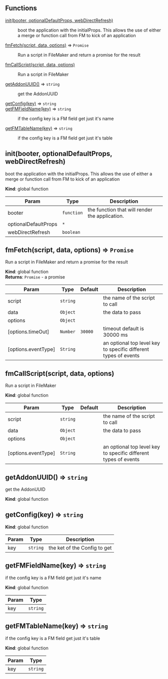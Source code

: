 ## Functions

<dl>
<dt><a href="#init">init(booter, optionalDefaultProps, webDirectRefresh)</a></dt>
<dd><p>boot the application with the initialProps. This allows the use of either a merge
or function call from FM to kick of an application</p>
</dd>
<dt><a href="#fmFetch">fmFetch(script, data, options)</a> ⇒ <code>Promise</code></dt>
<dd><p>Run a script in FileMaker and return a promise for the result</p>
</dd>
<dt><a href="#fmCallScript">fmCallScript(script, data, options)</a></dt>
<dd><p>Run a script in FileMaker</p>
</dd>
<dt><a href="#getAddonUUID">getAddonUUID()</a> ⇒ <code>string</code></dt>
<dd><p>get the AddonUUID</p>
</dd>
<dt><a href="#getConfig">getConfig(key)</a> ⇒ <code>string</code></dt>
<dd></dd>
<dt><a href="#getFMFieldName">getFMFieldName(key)</a> ⇒ <code>string</code></dt>
<dd><p>if the config key is a FM field get just it&#39;s name</p>
</dd>
<dt><a href="#getFMTableName">getFMTableName(key)</a> ⇒ <code>string</code></dt>
<dd><p>if the config key is a FM field get just it&#39;s table</p>
</dd>
</dl>

<a name="init"></a>

## init(booter, optionalDefaultProps, webDirectRefresh)
boot the application with the initialProps. This allows the use of either a merge
or function call from FM to kick of an application

**Kind**: global function  

| Param | Type | Description |
| --- | --- | --- |
| booter | <code>function</code> | the function that will render the application. |
| optionalDefaultProps | <code>\*</code> |  |
| webDirectRefresh | <code>boolean</code> |  |

<a name="fmFetch"></a>

## fmFetch(script, data, options) ⇒ <code>Promise</code>
Run a script in FileMaker and return a promise for the result

**Kind**: global function  
**Returns**: <code>Promise</code> - a promise  

| Param | Type | Default | Description |
| --- | --- | --- | --- |
| script | <code>string</code> |  | the name of the script to call |
| data | <code>Object</code> |  | the data to pass |
| options | <code>Object</code> |  |  |
| [options.timeOut] | <code>Number</code> | <code>30000</code> | timeout default is 30000 ms |
| [options.eventType] | <code>String</code> | <code></code> | an optional top level key to specific different types of events |

<a name="fmCallScript"></a>

## fmCallScript(script, data, options)
Run a script in FileMaker

**Kind**: global function  

| Param | Type | Default | Description |
| --- | --- | --- | --- |
| script | <code>string</code> |  | the name of the script to call |
| data | <code>Object</code> |  | the data to pass |
| options | <code>Object</code> |  |  |
| [options.eventType] | <code>String</code> | <code></code> | an optional top level key to specific different types of events |

<a name="getAddonUUID"></a>

## getAddonUUID() ⇒ <code>string</code>
get the AddonUUID

**Kind**: global function  
<a name="getConfig"></a>

## getConfig(key) ⇒ <code>string</code>
**Kind**: global function  

| Param | Type | Description |
| --- | --- | --- |
| key | <code>string</code> | the ket of the Config to get |

<a name="getFMFieldName"></a>

## getFMFieldName(key) ⇒ <code>string</code>
if the config key is a FM field get just it's name

**Kind**: global function  

| Param | Type |
| --- | --- |
| key | <code>string</code> | 

<a name="getFMTableName"></a>

## getFMTableName(key) ⇒ <code>string</code>
if the config key is a FM field get just it's table

**Kind**: global function  

| Param | Type |
| --- | --- |
| key | <code>string</code> | 

